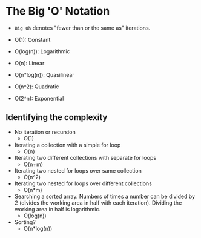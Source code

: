 # The Big 'O' Notation

- `Big Oh` denotes "fewer than or the same as" <expression> iterations.

- O(1): Constant
- O(log(n)): Logarithmic
- O(n): Linear
- O(n\*log(n)): Quasilinear
- O(n^2): Quadratic
- O(2^n): Exponential

## Identifying the complexity

- No iteration or recursion
  - O(1)
- Iterating a collection with a simple for loop
  - O(n)
- Iterating two different collections with separate for loops
  - O(n+m)
- Iterating two nested for loops over same collection
  - O(n^2)
- Iterating two nested for loops over different collections
  - O(n\*m)
- Searching a sorted array. Numbers of times a number can be divided by 2 (divides the working area in half with each iteration). Dividing the working area in half is logarithmic.
  - O(log(n))
- Sorting?
  - O(n\*log(n))
